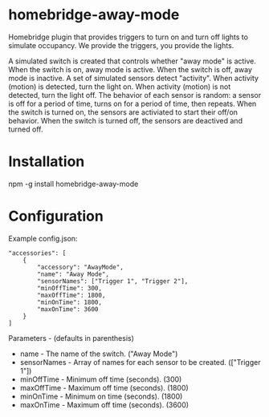 # homebridge-away-mode

Homebridge plugin that provides triggers to turn on and turn off lights to simulate occupancy. We provide the triggers, you provide the lights.

A simulated switch is created that controls whether "away mode" is active. When the switch is on, away mode is active. When the switch is off, away mode is inactive. A set of simulated sensors detect "activity". When activity (motion) is detected, turn the light on. When activity (motion) is not detected, turn the light off. The behavior of each sensor is random: a sensor is off for a period of time, turns on for a period of time, then repeats. When the switch is turned on, the sensors are activiated to start their off/on behavior. When the switch is turned off, the sensors are deactived and turned off.

# Installation

npm -g install homebridge-away-mode

# Configuration

Example config.json:

```
"accessories": [
    {
        "accessory": "AwayMode",
        "name": "Away Mode",
        "sensorNames": ["Trigger 1", "Trigger 2"],
        "minOffTime": 300,
        "maxOffTime": 1800,
        "minOnTime": 1800,
        "maxOnTime": 3600
    }
]
```

Parameters - (defaults in parenthesis)

* name - The name of the switch. ("Away Mode")
* sensorNames - Array of names for each sensor to be created. (["Trigger 1"])
* minOffTime - Minimum off time (seconds). (300)
* maxOffTime - Maximum off time (seconds). (1800)
* minOnTime - Minimum on time (seconds). (1800)
* maxOnTime - Maximum off time (seconds). (3600)

